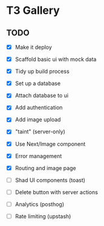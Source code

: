 # T3 Gallery

## TODO

- [x] Make it deploy
- [x] Scaffold basic ui with mock data
- [x] Tidy up build process
- [x] Set up a database
- [x] Attach database to ui
- [x] Add authentication
- [x] Add image upload 
- [x] "taint" (server-only)
- [x] Use Next/Image component
- [x] Error management
- [x] Routing and image page
- [ ] Shad UI components (toast)
- [ ] Delete button with server actions
- [ ] Analytics (posthog)
- [ ] Rate limiting (upstash)

